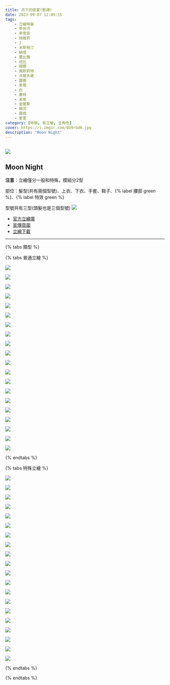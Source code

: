 ```yaml
---
title: 月下的夜宴(暫譯)
date: 2023-09-07 12:09:15
tags:
    - 立繪時裝
    - 李世河
    - 李雪菲
    - 徐維莉
    - J
    - 米斯特汀
    - 納塔
    - 蕾比雅
    - 哈比
    - 緹娜
    - 薇歐莉特
    - 沃爾夫姜
    - 露娜
    - 索瑪
    - 白
    - 賽特
    - 未來
    - 金徹斯
    - 銀河
    - 露西
    - 愛里
category: [時裝, 有立繪, 全角色]
cover: https://i.imgur.com/OU9rGd6.jpg
description: "Moon Night"
---
```

![](https://i.imgur.com/OU9rGd6.jpg)
---
## Moon Night

**注意**：立繪僅分一般和特殊，模組分2型

部位：髮型(共有兩個型號)、上衣、下衣、手套、鞋子、{% label 腰部 green %}、{% label 特效 green %}

型號共有三型(頭髮也是三個型號)
![](https://i.imgur.com/EivE9Ii.png)

- [官方立繪庫](https://closers.nexon.com/Pds/FanSiteKit)
- [宣傳頁面](https://closers.nexon.com/Events2023/0907/Costume)
- [立繪下載](https://closers.vod.nexoncdn.co.kr/site/fansitekit/Closers_FansiteKit_MoonNight_230907_89123A7CAA5929B0.zip)
---

{% tabs 類型 %}
<!-- tab 普通角色立繪-->
{% tabs 普通立繪 %}
<!-- tab 李世河(Seha)-->
[![](https://i.imgur.com/3DaRFeGh.png)](https://i.imgur.com/3DaRFeG.png)
<!-- endtab -->
<!-- tab 李雪菲(Seulbi)-->
[![](https://i.imgur.com/7nZ3jXbh.png)](https://i.imgur.com/7nZ3jXb.png)
<!-- endtab -->
<!-- tab 徐維莉(Yuri)-->
[![](https://i.imgur.com/Q5RJrSzh.png)](https://i.imgur.com/Q5RJrSz.png)
<!-- endtab -->
<!-- tab J-->
[![](https://i.imgur.com/PZj3ZPIh.png)](https://i.imgur.com/PZj3ZPI.png)
<!-- endtab -->
<!-- tab 米斯特汀(Tein)-->
[![](https://i.imgur.com/bajn9Qkh.png)](https://i.imgur.com/bajn9Qk.png)
<!-- endtab -->
<!-- tab 納塔(Nata)-->
[![](https://i.imgur.com/pof3DElh.png)](https://i.imgur.com/pof3DEl.png)
<!-- endtab -->
<!-- tab 蕾比雅(Levia)-->
[![](https://i.imgur.com/HIXCRR7h.png)](https://i.imgur.com/HIXCRR7.png)
<!-- endtab -->
<!-- tab 哈比(Harpy)-->
[![](https://i.imgur.com/3LP1mzJh.png)](https://i.imgur.com/3LP1mzJ.png)
<!-- endtab -->
<!-- tab 緹娜(Tina)-->
[![](https://i.imgur.com/PIkdjtwh.png)](https://i.imgur.com/PIkdjtw.png)
<!-- endtab -->
<!-- tab 薇歐莉特(Violet)-->
[![](https://i.imgur.com/l9Qcjwkh.png)](https://i.imgur.com/l9Qcjwk.png)
<!-- endtab -->
<!-- tab 沃爾夫姜(Wolfgang)-->
[![](https://i.imgur.com/LVJ34gCh.png)](https://i.imgur.com/LVJ34gC.png)
<!-- endtab -->
<!-- tab 露娜(Luna)-->
[![](https://i.imgur.com/oIe5BC0h.png)](https://i.imgur.com/oIe5BC0.png)
<!-- endtab -->
<!-- tab 索瑪(Soma)-->
[![](https://i.imgur.com/jAnbE0Gh.png)](https://i.imgur.com/jAnbE0G.png)
<!-- endtab -->
<!-- tab 白(Bai)-->
[![](https://i.imgur.com/3JQs9vph.png)](https://i.imgur.com/3JQs9vp.png)
<!-- endtab -->
<!-- tab 賽特(Seth)-->
[![](https://i.imgur.com/M0GKeFYh.png)](https://i.imgur.com/M0GKeFY.png)
<!-- endtab -->
<!-- tab 未來(Mirae)-->
[![](https://i.imgur.com/994L8jEh.png)](https://i.imgur.com/994L8jE.png)
<!-- endtab -->
<!-- tab 徹斯(Chulsoo)-->
[![](https://i.imgur.com/dWkpBKoh.png)](https://i.imgur.com/dWkpBKo.png)
<!-- endtab -->
<!-- tab 銀河(Eunha)-->
[![](https://i.imgur.com/baxdhEvh.png)](https://i.imgur.com/baxdhEv.png)
<!-- endtab -->
<!-- tab 露西(Lucy)-->
[![](https://i.imgur.com/Azr7HUFh.png)](https://i.imgur.com/Azr7HUF.png)
<!-- endtab -->
<!-- tab 愛里(Aeri)-->
[![](https://i.imgur.com/VR2Dfych.png)](https://i.imgur.com/VR2Dfyc.png)
<!-- endtab -->
{% endtabs %}
<!-- endtab -->

<!-- tab 特殊角色立繪-->
{% tabs 特殊立繪 %}
<!-- tab 李世河(Seha)-->
[![](https://i.imgur.com/4Kt8QvEh.png)](https://i.imgur.com/4Kt8QvE.png)
<!-- endtab -->
<!-- tab 李雪菲(Seulbi)-->
[![](https://i.imgur.com/PitpIphh.png)](https://i.imgur.com/PitpIph.png)
<!-- endtab -->
<!-- tab 徐維莉(Yuri)-->
[![](https://i.imgur.com/diqDlZjh.png)](https://i.imgur.com/diqDlZj.png)
<!-- endtab -->
<!-- tab J-->
[![](https://i.imgur.com/QOxrvt0h.png)](https://i.imgur.com/QOxrvt0.png)
<!-- endtab -->
<!-- tab 米斯特汀(Tein)-->
[![](https://i.imgur.com/lECAmmyh.png)](https://i.imgur.com/lECAmmy.png)
<!-- endtab -->
<!-- tab 納塔(Nata)-->
[![](https://i.imgur.com/JucZe4sh.png)](https://i.imgur.com/JucZe4s.png)
<!-- endtab -->
<!-- tab 蕾比雅(Levia)-->
[![](https://i.imgur.com/Qhci2jyh.png)](https://i.imgur.com/Qhci2jy.png)
<!-- endtab -->
<!-- tab 哈比(Harpy)-->
[![](https://i.imgur.com/9mDeJz3h.png)](https://i.imgur.com/9mDeJz3.png)
<!-- endtab -->
<!-- tab 緹娜(Tina)-->
[![](https://i.imgur.com/JF0xtcgh.png)](https://i.imgur.com/JF0xtcg.png)
<!-- endtab -->
<!-- tab 薇歐莉特(Violet)-->
[![](https://i.imgur.com/3FYJDoBh.png)](https://i.imgur.com/3FYJDoB.png)
<!-- endtab -->
<!-- tab 沃爾夫姜(Wolfgang)-->
[![](https://i.imgur.com/SXS1BpEh.png)](https://i.imgur.com/SXS1BpE.png)
<!-- endtab -->
<!-- tab 露娜(Luna)-->
[![](https://i.imgur.com/HmJR3ohh.png)](https://i.imgur.com/HmJR3oh.png)
<!-- endtab -->
<!-- tab 索瑪(Soma)-->
[![](https://i.imgur.com/C4Djiu0h.png)](https://i.imgur.com/C4Djiu0.png)
<!-- endtab -->
<!-- tab 白(Bai)-->
[![](https://i.imgur.com/yifyBoxh.png)](https://i.imgur.com/yifyBox.png)
<!-- endtab -->
<!-- tab 賽特(Seth)-->
[![](https://i.imgur.com/sQQ07Tzh.png)](https://i.imgur.com/sQQ07Tz.png)
<!-- endtab -->
<!-- tab 未來(Mirae)-->
[![](https://i.imgur.com/hFMY8Ouh.png)](https://i.imgur.com/hFMY8Ou.png)
<!-- endtab -->
<!-- tab 徹斯(Chulsoo)-->
[![](https://i.imgur.com/CNbF0Lih.png)](https://i.imgur.com/CNbF0Li.png)
<!-- endtab -->
<!-- tab 銀河(Eunha)-->
[![](https://i.imgur.com/x0C1YA4h.png)](https://i.imgur.com/x0C1YA4.png)
<!-- endtab -->
<!-- tab 露西(Lucy)-->
[![](https://i.imgur.com/XJL2Mbah.png)](https://i.imgur.com/XJL2Mba.png)
<!-- endtab -->
<!-- tab 愛里(Aeri)-->
[![](https://i.imgur.com/nx9gT2jh.png)](https://i.imgur.com/nx9gT2j.png)
<!-- endtab -->
{% endtabs %}
<!-- endtab -->

{% endtabs %}
